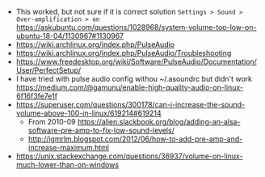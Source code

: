 - This worked, but not sure if it is correct solution `Settings > Sound > Over-amplification > on` https://askubuntu.com/questions/1028968/system-volume-too-low-on-ubuntu-18-04/1130967#1130967
- https://wiki.archlinux.org/index.php/PulseAudio
- https://wiki.archlinux.org/index.php/PulseAudio/Troubleshooting
- https://www.freedesktop.org/wiki/Software/PulseAudio/Documentation/User/PerfectSetup/
- I have tried with pulse audio config withou ~/.asoundrc but didn't work https://medium.com/@gamunu/enable-high-quality-audio-on-linux-6f16f3fe7e1f
- https://superuser.com/questions/300178/can-i-increase-the-sound-volume-above-100-in-linux/619214#619214
  - From 2010-09 https://alien.slackbook.org/blog/adding-an-alsa-software-pre-amp-to-fix-low-sound-levels/
  - http://igmrlm.blogspot.com/2012/06/how-to-add-pre-amp-and-increase-maximum.html
- https://unix.stackexchange.com/questions/36937/volume-on-linux-much-lower-than-on-windows
